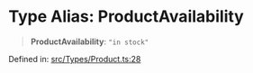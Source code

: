 # Type Alias: ProductAvailability

> **ProductAvailability**: `"in stock"`

Defined in: [src/Types/Product.ts:28](https://github.com/Fokusdotid/Baileys/blob/a954da2ee3c892812cf9528a5a214092693c872f/src/Types/Product.ts#L28)
